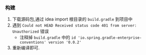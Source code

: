 ### 构建
1. 下载源码包,通过 idea import 根目录的 `build.gradle` 到项目中
2. 遇到 `Could not HEAD Received status code 401 from server: Unauthorized` 错误
    * 注释掉 `build.gradle` 中的 `id 'io.spring.gradle-enterprise-conventions' version '0.0.2'`
3. 重新编译即可.